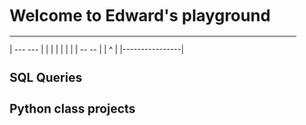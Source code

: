 # Welcome to Edward's playground


-----------------
|  ---     ---   |
|  | |     |  |  |
|   --     --    |
|       ^        |
|----------------|

## SQL Queries 
## Python class projects

